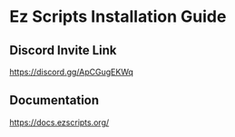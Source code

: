 # Ez Scripts Installation Guide

## Discord Invite Link

https://discord.gg/ApCGugEKWq

## Documentation

https://docs.ezscripts.org/